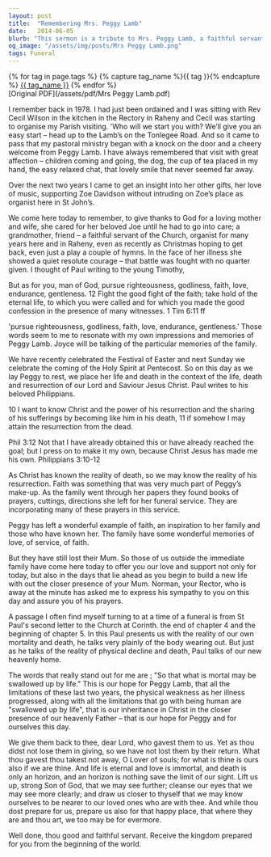 ```yaml
---
layout: post
title:  "Remembering Mrs. Peggy Lamb"
date:   2014-06-05
blurb: "This sermon is a tribute to Mrs. Peggy Lamb, a faithful servant of the Church and a loving mother and wife. It recounts her love for music, her quiet resolute courage in the face of illness, and her enduring faith. The sermon encourages the congregation to remember Mrs. Lamb's life and death in the context of the life, death, and resurrection of Jesus Christ."
og_image: "/assets/img/posts/Mrs Peggy Lamb.png"
tags: Funeral
---    
```

<div class="tag-pills">
  {% for tag in page.tags %}
    {% capture tag_name %}{{ tag }}{% endcapture %}
    <a href="{{ site.baseurl }}/tag/{{ tag_name }}" class="tag-pill">{{ tag_name }}</a>
  {% endfor %}
</div>
[Original PDF](/assets/pdf/Mrs Peggy Lamb.pdf)

I remember back in 1978. I had just been ordained and I was sitting with Rev Cecil Wilson in the kitchen in the Rectory in Raheny and Cecil was starting to organise my Parish visiting. 'Who will we start you with? We’ll give you an easy start – head up to the Lamb’s on the Tonlegee Road. And so it came to pass that my pastoral ministry began with a knock on the door and a cheery welcome from Peggy Lamb. I have always remembered that visit with great affection – children coming and going, the dog, the cup of tea placed in my hand, the easy relaxed chat, that lovely smile that never seemed far away.

Over the next two years I came to get an insight into her other gifts, her love of music, supporting Zoe Davidson without intruding on Zoe’s place as organist here in St John’s.

We come here today to remember, to give thanks to God for a loving mother and wife, she cared for her beloved Joe until he had to go into care; a grandmother, friend – a faithful servant of the Church, organist for many years here and in Raheny, even as recently as Christmas hoping to get back, even just a play a couple of hymns. In the face of her illness she showed a quiet resolute courage – that battle was fought with no quarter given. I thought of Paul writing to the young Timothy,

But as for you, man of God, pursue righteousness, godliness, faith, love, endurance, gentleness. 12 Fight the good fight of the faith; take hold of the eternal life, to which you were called and for which you made the good confession in the presence of many witnesses. 1 Tim 6:11 ff

'pursue righteousness, godliness, faith, love, endurance, gentleness.’ Those words seem to me to resonate with my own impressions and memories of Peggy Lamb. Joyce will be talking of the particular memories of the family.

We have recently celebrated the Festival of Easter and next Sunday we celebrate the coming of the Holy Spirit at Pentecost. So on this day as we lay Peggy to rest, we place her life and death in the context of the life, death and resurrection of our Lord and Saviour Jesus Christ. Paul writes to his beloved Philippians.

10 I want to know Christ and the power of his resurrection and the sharing of his sufferings by becoming like him in his death, 11 if somehow I may attain the resurrection from the dead.

Phil 3:12 Not that I have already obtained this or have already reached the goal; but I press on to make it my own, because Christ Jesus has made me his own. Philippians 3:10-12

As Christ has known the reality of death, so we may know the reality of his resurrection. Faith was something that was very much part of Peggy’s make-up. As the family went through her papers they found books of prayers, cuttings, directions she left for her funeral service. They are incorporating many of these prayers in this service.

Peggy has left a wonderful example of faith, an inspiration to her family and those who have known her. The family have some wonderful memories of love, of service, of faith.

But they have still lost their Mum. So those of us outside the immediate family have come here today to offer you our love and support not only for today, but also in the days that lie ahead as you begin to build a new life with out the closer presence of your Mum. Norman, your Rector, who is away at the minute has asked me to express his sympathy to you on this day and assure you of his prayers.

A passage I often find myself turning to at a time of a funeral is from St Paul's second letter to the Church at Corinth. the end of chapter 4 and the beginning of chapter 5. In this Paul presents us with the reality of our own mortality and death, he talks very plainly of the body wearing out. But just as he talks of the reality of physical decline and death, Paul talks of our new heavenly home.

The words that really stand out for me are ; "So that what is mortal may be swallowed up by life." This is our hope for Peggy Lamb, that all the limitations of these last two years, the physical weakness as her illness progressed, along with all the limitations that go with being human are "swallowed up by life", that is our inheritance in Christ in the closer presence of our heavenly Father – that is our hope for Peggy and for ourselves this day.

We give them back to thee, dear Lord, who gavest them to us. Yet as thou didst not lose them in giving, so we have not lost them by their return. What thou gavest thou takest not away, O Lover of souls; for what is thine is ours also if we are thine. And life is eternal and love is immortal, and death is only an horizon, and an horizon is nothing save the limit of our sight. Lift us up, strong Son of God, that we may see further; cleanse our eyes that we may see more clearly; and draw us closer to thyself that we may know ourselves to be nearer to our loved ones who are with thee. And while thou dost prepare for us, prepare us also for that happy place, that where they are and thou art, we too may be for evermore.

Well done, thou good and faithful servant. Receive the kingdom prepared for you from the beginning of the world.

